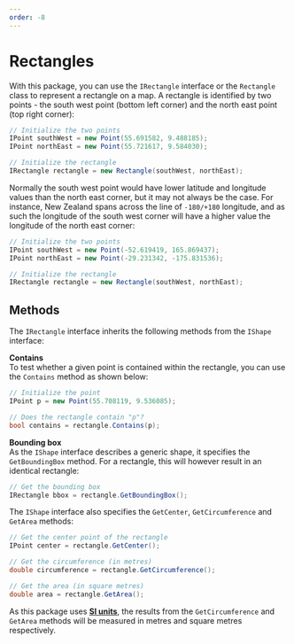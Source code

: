 ```yaml
---
order: -8
---
```


# Rectangles

With this package, you can use the `IRectangle` interface or the `Rectangle` class to represent a rectangle on a map. A rectangle is identified by two points - the south west point (bottom left corner) and the north east point (top right corner):

```csharp
// Initialize the two points
IPoint southWest = new Point(55.691582, 9.488185);
IPoint northEast = new Point(55.721617, 9.584030);

// Initialize the rectangle
IRectangle rectangle = new Rectangle(southWest, northEast);
```

Normally the south west point would have lower latitude and longitude values than the north east corner, but it may not always be the case. For instance, New Zealand spans across the line of <code>-180/+180</code> longitude, and as such the longitude of the south west corner will have a higher value the longitude of the north east corner:

```csharp
// Initialize the two points
IPoint southWest = new Point(-52.619419, 165.869437);
IPoint northEast = new Point(-29.231342, -175.831536);

// Initialize the rectangle
IRectangle rectangle = new Rectangle(southWest, northEast);
```

## Methods

The `IRectangle` interface inherits the following methods from the `IShape` interface:

**Contains**  
To test whether a given point is contained within the rectangle, you can use the `Contains` method as shown below:

```csharp
// Initialize the point
IPoint p = new Point(55.708119, 9.536085);

// Does the rectangle contain "p"?
bool contains = rectangle.Contains(p);
```

**Bounding box**  
As the `IShape` interface describes a generic shape, it specifies the `GetBoundingBox` method. For a rectangle, this will however result in an identical rectangle:

```csharp
// Get the bounding box
IRectangle bbox = rectangle.GetBoundingBox();
```

The `IShape` interface also specifies the `GetCenter`, `GetCircumference` and `GetArea` methods:

```csharp
// Get the center point of the rectangle
IPoint center = rectangle.GetCenter();

// Get the circumference (in metres)
double circumference = rectangle.GetCircumference();

// Get the area (in square metres)
double area = rectangle.GetArea();
```

As this package uses [**SI units**](https://en.wikipedia.org/wiki/International_System_of_Units), the results from the `GetCircumference` and `GetArea` methods will be measured in metres and square metres respectively.
